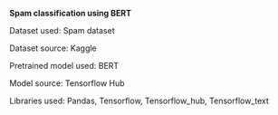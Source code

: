 **Spam classification using BERT**

Dataset used: Spam dataset

Dataset source: Kaggle

Pretrained model used: BERT

Model source: Tensorflow Hub

Libraries used: Pandas, Tensorflow, Tensorflow_hub, Tensorflow_text
